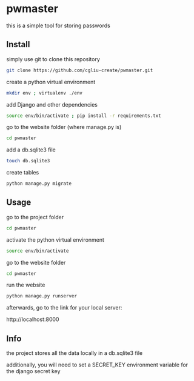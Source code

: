 # pwmaster
this is a simple tool for storing passwords

## Install
simply use git to clone this repository
```bash
git clone https://github.com/cgliu-create/pwmaster.git
```
create a python virtual environment
```bash
mkdir env ; virtualenv ./env
```
add Django and other dependencies
```bash
source env/bin/activate ; pip install -r requirements.txt
```
go to the website folder (where manage.py is)
```bash
cd pwmaster
```
add a db.sqlite3 file
```bash
touch db.sqlite3
```
create tables
```bash
python manage.py migrate
```

## Usage
go to the project folder
```bash
cd pwmaster
```
activate the python virtual environment
```bash
source env/bin/activate
```
go to the website folder 
```bash
cd pwmaster
```
run the website
```bash
python manage.py runserver
```
afterwards, go to the link for your local server:

http://localhost:8000

## Info
the project stores all the data locally in a db.sqlite3 file

additionally, you will need to set a SECRET_KEY environment variable
for the django secret key
